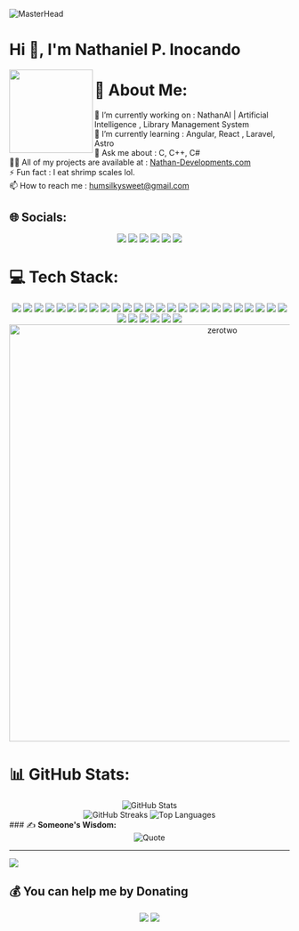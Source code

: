 ![MasterHead](https://user-images.githubusercontent.com/86270481/214122618-1bf43327-cdef-456e-81fe-fc71a9070c07.gif)

 
# Hi 👋, I'm Nathaniel P. Inocando
<div>
  <image align= "left" src="https://user-images.githubusercontent.com/74038190/219925444-83554312-0997-4567-945f-b64096943b07.png" width="150">
</div>


# 💫 About Me:
🔭 I’m currently working on : NathanAI | Artificial Intelligence , Library Management System<br>🌱 I’m currently learning : Angular, React , Laravel, Astro<br>💬 Ask me about : C, C++, C#<br>👨‍💻 All of my projects are available at : <a href="https://nathandevelopments.netlify.app/" target="_blank" rel="noopener noreferrer">Nathan-Developments.com</a><br>⚡ Fun fact : I eat shrimp scales lol.<br>📫 How to reach me : humsilkysweet@gmail.com<br>


## 🌐 Socials:
<div align="center"> <a href="https://discord.gg/humsilkysweet"><img src="https://img.shields.io/badge/Discord-%237289DA.svg?style=for-the-badge&logo=discord&logoColor=white"></a> <a href="https://facebook.com/NathanielInocando"><img src="https://img.shields.io/badge/Facebook-%231877F2.svg?style=for-the-badge&logo=facebook&logoColor=white"></a> <a href="https://instagram.com/raging_nathan"><img src="https://img.shields.io/badge/Instagram-%23E4405F.svg?style=for-the-badge&logo=instagram&logoColor=white"></a> <a href="https://linkedin.com/in/NathanielInocando"><img src="https://img.shields.io/badge/LinkedIn-%230077B5.svg?style=for-the-badge&logo=linkedin&logoColor=white"></a> <a href="https://tiktok.com/@SacredRichochet"><img src="https://img.shields.io/badge/TikTok-%23000000.svg?style=for-the-badge&logo=tiktok&logoColor=white"></a> <a href="https://x.com/NathanNotFound707"><img src="https://img.shields.io/badge/X-black.svg?style=for-the-badge&logo=x&logoColor=white"></a> </div>

# 💻 Tech Stack:
<div align="center"> <img src="https://img.shields.io/badge/C-%2300599C.svg?style=for-the-badge&logo=c&logoColor=white"> <img src="https://img.shields.io/badge/C++-%2300599C.svg?style=for-the-badge&logo=c%2B%2B&logoColor=white"> <img src="https://img.shields.io/badge/C%23-%23239120.svg?style=for-the-badge&logo=csharp&logoColor=white"> <img src="https://img.shields.io/badge/HTML5-%23E34F26.svg?style=for-the-badge&logo=html5&logoColor=white"> <img src="https://img.shields.io/badge/CSS3-%231572B6.svg?style=for-the-badge&logo=css3&logoColor=white"> <img src="https://img.shields.io/badge/Java-%23ED8B00.svg?style=for-the-badge&logo=openjdk&logoColor=white"> <img src="https://img.shields.io/badge/JavaScript-%23323330.svg?style=for-the-badge&logo=javascript&logoColor=%23F7DF1E"> <img src="https://img.shields.io/badge/PHP-%23777BB4.svg?style=for-the-badge&logo=php&logoColor=white"> <img src="https://img.shields.io/badge/Python-3670A0?style=for-the-badge&logo=python&logoColor=ffdd54"> <img src="https://img.shields.io/badge/TypeScript-%23007ACC.svg?style=for-the-badge&logo=typescript&logoColor=white"> <img src="https://img.shields.io/badge/Cloudflare-F38020?style=for-the-badge&logo=Cloudflare&logoColor=white"> <img src="https://img.shields.io/badge/Firebase-%23039BE5.svg?style=for-the-badge&logo=firebase"> <img src="https://img.shields.io/badge/GithubPages-121013?style=for-the-badge&logo=github&logoColor=white"> <img src="https://img.shields.io/badge/Heroku-%23430098.svg?style=for-the-badge&logo=heroku&logoColor=white"> <img src="https://img.shields.io/badge/Netlify-%23000000.svg?style=for-the-badge&logo=netlify&logoColor=#00C7B7"> <img src="https://img.shields.io/badge/Vercel-%23000000.svg?style=for-the-badge&logo=vercel&logoColor=white"> <img src="https://img.shields.io/badge/.NET-5C2D91?style=for-the-badge&logo=.net&logoColor=white"> <img src="https://img.shields.io/badge/Angular-%23DD0031.svg?style=for-the-badge&logo=angular&logoColor=white"> <img src="https://img.shields.io/badge/Astro-%232C2052.svg?style=for-the-badge&logo=astro&logoColor=white"> <img src="https://img.shields.io/badge/Bootstrap-%238511FA.svg?style=for-the-badge&logo=bootstrap&logoColor=white"> <img src="https://img.shields.io/badge/NPM-%23CB3837.svg?style=for-the-badge&logo=npm&logoColor=white"> <img src="https://img.shields.io/badge/Node.js-6DA55F?style=for-the-badge&logo=node.js&logoColor=white"> <img src="https://img.shields.io/badge/React-%2320232a.svg?style=for-the-badge&logo=react&logoColor=%2361DAFB"> <img src="https://img.shields.io/badge/TailwindCSS-%2338B2AC.svg?style=for-the-badge&logo=tailwind-css&logoColor=white"> <img src="https://img.shields.io/badge/WordPress-%23117AC9.svg?style=for-the-badge&logo=WordPress&logoColor=white"> <img src="https://img.shields.io/badge/Apache-%23D42029.svg?style=for-the-badge&logo=apache&logoColor=white"> <img src="https://img.shields.io/badge/MySQL-4479A1.svg?style=for-the-badge&logo=mysql&logoColor=white"> <img src="https://img.shields.io/badge/MongoDB-%234ea94b.svg?style=for-the-badge&logo=mongodb&logoColor=white"> <img src="https://img.shields.io/badge/Postgres-%23316192.svg?style=for-the-badge&logo=postgresql&logoColor=white"> <img src="https://img.shields.io/badge/Canva-%2300C4CC.svg?style=for-the-badge&logo=Canva&logoColor=white"> <img src="https://img.shields.io/badge/Figma-%23F24E1E.svg?style=for-the-badge&logo=figma&logoColor=white"> </div>


<div align="center">
  <img src="https://github.com/user-attachments/assets/c72e6088-6263-42b5-be9d-4f100b1094db" alt="zerotwo" width="750" >
</div>

# 📊 GitHub Stats:
<div align="center"> <img src="https://github-readme-stats.vercel.app/api?username=criticslikerain&theme=monokai&hide_border=false&include_all_commits=false&count_private=false" alt="GitHub Stats"><br><img src="https://github-readme-streak-stats.herokuapp.com/?user=criticslikerain&theme=monokai&hide_border=false" alt="GitHub Streaks"> <img src="https://github-readme-stats.vercel.app/api/top-langs/?username=criticslikerain&theme=monokai&hide_border=false&layout=compact" alt="Top Languages"> </div>
### ✍️ <strong>Someone's Wisdom:</strong>
<div align="center"> <img src="https://quotes-github-readme.vercel.app/api?type=horizontal&theme=radical" alt="Quote"> </div>

---
[![](https://visitcount.itsvg.in/api?id=criticslikerain&icon=0&color=0)](https://visitcount.itsvg.in)

  ## 💰 You can help me by Donating
 <div align="center"> <a href="https://buymeacoffee.com/humsilkyweet@gmail.com"><img src="https://img.shields.io/badge/Buy%20Me%20a%20Coffee-ffdd00?style=for-the-badge&logo=buy-me-a-coffee&logoColor=black"></a> <a href="https://paypal.me/NathanielInocando"><img src="https://img.shields.io/badge/PayPal-00457C?style=for-the-badge&logo=paypal&logoColor=white"></a> </div>
  
<!-- Proudly created with GPRM ( https://gprm.itsvg.in ) -->
